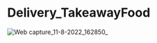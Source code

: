 # Delivery_TakeawayFood



![Web capture_11-8-2022_162850_](https://user-images.githubusercontent.com/106101620/184259247-ded3cbbe-afce-4666-857b-a9513726be68.jpeg)
